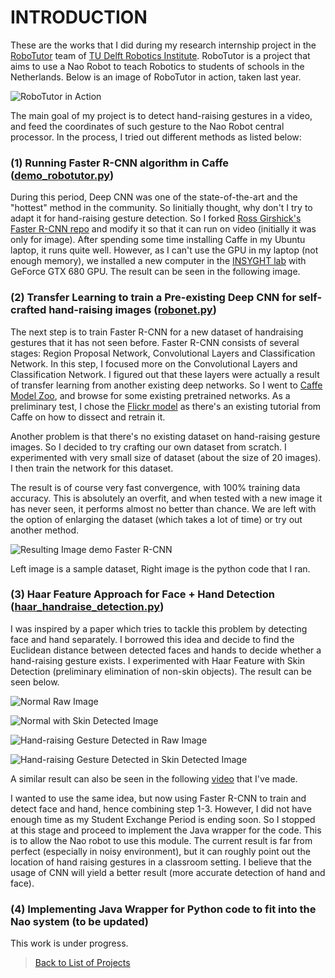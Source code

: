 # INTRODUCTION
These are the works that I did during my research internship project in the [RoboTutor](https://robotutor.weblog.tudelft.nl/) team of [TU Delft Robotics Institute](http://robotics.tudelft.nl/). RoboTutor is a project that aims to use a Nao Robot to teach Robotics to students of schools in the Netherlands. Below is an image of RoboTutor in action, taken last year.  
  
![RoboTutor in Action](https://dl.dropboxusercontent.com/s/r1r5uqcewqvuvn4/robotutor.jpg?dl=0)  
  
The main goal of my project is to detect hand-raising gestures in a video, and feed the coordinates of such gesture to the Nao Robot central processor. In the process, I tried out different methods as listed below:     
   
### (1) Running Faster R-CNN algorithm in Caffe ([demo_robotutor.py](https://github.com/edwardelson/RoboTutor/blob/master/demo_robotutor.py))   
During this period, Deep CNN was one of the state-of-the-art and the "hottest" method in the community. So Iinitially thought, why don't I try to adapt it for hand-raising gesture detection. So I forked [Ross Girshick's Faster R-CNN repo](https://github.com/rbgirshick/py-faster-rcnn) and modify it so that it can run on video (initially it was only for image). After spending some time installing Caffe in my Ubuntu laptop, it runs quite well. However, as I can't use the GPU in my laptop (not enough memory), we installed a new computer in the [INSYGHT lab](http://www.insyghtlab.tudelft.nl/) with GeForce GTX 680 GPU. The result can be seen in the following image.
  
### (2) Transfer Learning to train a Pre-existing Deep CNN for self-crafted hand-raising images ([robonet.py](https://github.com/edwardelson/RoboTutor/blob/master/robonet.py))    
The next step is to train Faster R-CNN for a new dataset of handraising gestures that it has not seen before. Faster R-CNN consists of several stages: Region Proposal Network, Convolutional Layers and Classification Network. In this step, I focused more on the Convolutional Layers and Classification Network. I figured out that these layers were actually a result of transfer learning from another existing deep networks. So I went to [Caffe Model Zoo](https://github.com/BVLC/caffe/wiki/Model-Zoo), and browse for some existing pretrained networks. As a preliminary test, I chose the [Flickr model](http://caffe.berkeleyvision.org/gathered/examples/finetune_flickr_style.html) as there's an existing tutorial from Caffe on how to dissect and retrain it.  
  
Another problem is that there's no existing dataset on hand-raising gesture images. So I decided to try crafting our own dataset from scratch. I experimented with very small size of dataset (about the size of 20 images). I then train the network for this dataset.
  
The result is of course very fast convergence, with 100% training data accuracy. This is absolutely an overfit, and when tested with a new image it has never seen, it performs almost no better than chance. We are left with the option of enlarging the dataset (which takes a lot of time) or try out another method. 

![Resulting Image demo Faster R-CNN](https://dl.dropboxusercontent.com/s/pyflmxn6fwk7d4a/robonet.jpeg?dl=0)   
  
Left image is a sample dataset, Right image is the python code that I ran.    
  
### (3) Haar Feature Approach for Face + Hand Detection ([haar_handraise_detection.py](https://github.com/edwardelson/RoboTutor/blob/master/haar_handraise_detection.py))
I was inspired by a paper which tries to tackle this problem by detecting face and hand separately. I borrowed this idea and decide to find the Euclidean distance between detected faces and hands to decide whether a hand-raising gesture exists. I experimented with Haar Feature with Skin Detection (preliminary elimination of non-skin objects). The result can be seen below.   
   
![Normal Raw Image](https://dl.dropboxusercontent.com/s/o9vsf88k3ildt3e/raw_norm.jpeg?dl=0)  
  
![Normal with Skin Detected Image](https://dl.dropboxusercontent.com/s/mqrlkfmh23mc9ac/mask_norm.jpeg?dl=0)  
    
![Hand-raising Gesture Detected in Raw Image](https://dl.dropboxusercontent.com/s/0qx0um6bow9dsnj/raw.jpeg?dl=0)  
  
![Hand-raising Gesture Detected in Skin Detected Image](https://dl.dropboxusercontent.com/s/gul0rm636znasky/mask.jpeg?dl=0)     
    
A similar result can also be seen in the following [video](https://www.youtube.com/watch?v=Lps8rkGjzvY&feature=youtu.be) that I've made.   
  
I wanted to use the same idea, but now using Faster R-CNN to train and detect face and hand, hence combining step 1-3. However, I did not have enough time as my Student Exchange Period is ending soon. So I stopped at this stage and proceed to implement the Java wrapper for the code. This is to allow the Nao robot to use this module. The current result is far from perfect (especially in noisy environment), but it can roughly point out the location of hand raising gestures in a classroom setting. I believe that the usage of CNN will yield a better result (more accurate detection of hand and face).   

### (4) Implementing Java Wrapper for Python code to fit into the Nao system (to be updated)    
This work is under progress.  
     
>[Back to List of Projects](https://edwardelson.github.io)  
